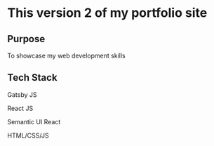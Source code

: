 # This version 2 of my portfolio site

## Purpose
To showcase my web development skills

## Tech Stack
Gatsby JS

React JS

Semantic UI React

HTML/CSS/JS

